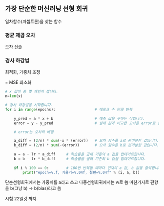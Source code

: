 ## 가장 단순한 머신러닝 선형 회귀
일차함수(퍼셉트론)을 찾는 함수

### 평균 제곱 오차
오차 산출

### 경사 하강법
최적화, 가중치 조정

= MSE 최소화

```python
# x 값이 총 몇 개인지 셉니다.
n=len(x)

# 경사 하강법을 시작합니다.
for i in range(epochs):                  # 에포크 수 만큼 반복
    
    y_pred = a * x + b                   # 예측 값을 구하는 식입니다. 
    error = y - y_pred                   # 실제 값과 비교한 오차를 error로 놓습니다.

    # error는 오차의 배열

    a_diff = (2/n) * sum(-x * (error))   # 오차 함수를 a로 편미분한 값입니다. 
    b_diff = (2/n) * sum(-(error))       # 오차 함수를 b로 편미분한 값입니다. 
    
    a = a - lr * a_diff     # 학습률을 곱해 기존의 a 값을 업데이트합니다.
    b = b - lr * b_diff     # 학습률을 곱해 기존의 b 값을 업데이트합니다.
    
    if i % 100 == 0:        # 100번 반복될 때마다 현재의 a 값, b 값을 출력합니다.
        print("epoch=%.f, 기울기=%.04f, 절편=%.04f" % (i, a, b))        
```

단순선형회귀에서는 가중치를 a라고 쓰고 다중선형회귀에서는 w로 씀
마찬가지로 편향을 b(그냥 b) -> b(bias)라고 씀


시험 22일것 까지.
